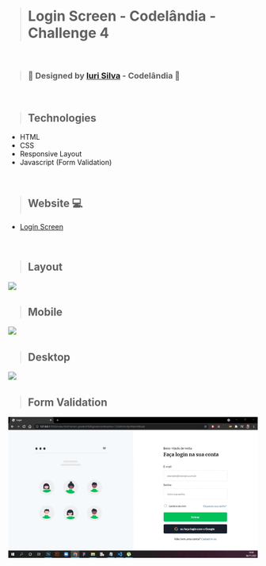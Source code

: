 ># Login Screen - Codelândia - Challenge 4

<br>

>### 🎨 Designed by [Iuri Silva](https://www.linkedin.com/in/iuricode/) - Codelândia 🎨

<br>

>## Technologies
+ HTML
+ CSS
+ Responsive Layout
+ Javascript (Form Validation)

<br>

>## Website 💻
+ [Login Screen](https://loginscreen-codelandia.netlify.app/)

<br>

>## Layout

<img src="https://github.com/giselle-ferreira/TelaDeLogin-Codelandia-Desafio4/blob/main/assets/video/login-giselle-ferreira.gif" />

<br>

>## Mobile
<img src="https://github.com/giselle-ferreira/TelaDeLogin-Codelandia-Desafio4/blob/main/assets/login-mobile.png"/>

<br>

>## Desktop
<img src="https://github.com/giselle-ferreira/TelaDeLogin-Codelandia-Desafio4/blob/main/assets/login-desktop.png"/>

<br>

>## Form Validation
<img src="https://github.com/giselle-ferreira/LoginScreen-Codelandia-Desafio4/blob/main/assets/video/validation.gif" />
